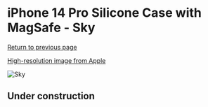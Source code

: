 # iPhone 14 Pro Silicone Case with MagSafe - Sky

[Return to previous page](/iphone_14)

[High-resolution image from Apple](https://store.storeimages.cdn-apple.com/8756/as-images.apple.com/is/MQUJ3?wid=4500&hei=4500&fmt=png)

<div style="width: 512px"><img src="/almost_uncompressed/MQUJ3.webp" alt="Sky"></div>

## Under construction
